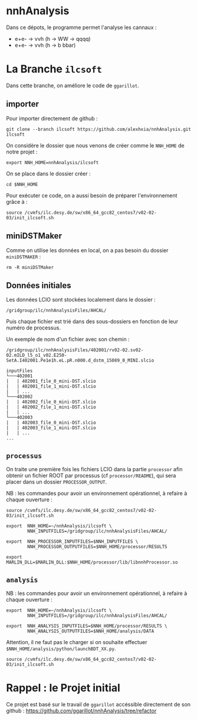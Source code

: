 # nnhAnalysis
Dans ce dépots, le programme permet l'analyse les cannaux :
- e+e- &rarr; &nu;&nu;h (h &rarr; WW &rarr; qqqq)
- e+e- &rarr; &nu;&nu;h (h &rarr; b bbar)

# La Branche `ilcsoft`
Dans cette branche, on améliore le code de `ggarillot`.

## importer 
Pour importer directement de github :
```
git clone --branch ilcsoft https://github.com/alexhxia/nnhAnalysis.git ilcsoft
```
On considère le dossier que nous venons de créer comme le `NNH_HOME` de notre projet :
```
export NNH_HOME=nnhAnalysis/ilcsoft
```
On se place dans le dossier créer :
```
cd $NNH_HOME
```
Pour exécuter ce code, on a aussi besoin de préparer l'environnement grâce à :
```
source /cvmfs/ilc.desy.de/sw/x86_64_gcc82_centos7/v02-02-03/init_ilcsoft.sh
```

## miniDSTMaker
Comme on utilise les données en local, on a pas besoin du dossier `miniDSTMAKER` :
```
rm -R miniDSTMaker
```

## Données initiales
Les données LCIO sont stockées localement dans le dossier :
```
/gridgroup/ilc/nnhAnalysisFiles/AHCAL/
```
Puis chaque fichier est trié dans des sous-dossiers en fonction de leur numéro de processus.

Un exemple de nom d'un fichier avec son chemin :
``` 
/gridgroup/ilc/nnhAnalysisFiles/402001/rv02-02.sv02-02.mILD_l5_o1_v02.E250-SetA.I402001.Pe1e1h.eL.pR.n000.d_dstm_15089_0_MINI.slcio 
```
```
inputFiles
└───402001
|   | 402001_file_0_mini-DST.slcio
|   | 402001_file_1_mini-DST.slcio
|   | ...
└───402002
|   | 402002_file_0_mini-DST.slcio
|   | 402002_file_1_mini-DST.slcio
|   | ...
└───402003
|   | 402003_file_0_mini-DST.slcio
|   | 402003_file_1_mini-DST.slcio
|   | ...
...
```

## `processus`
On traite une première fois les fichiers LCIO dans la partie `processor` afin obtenir un fichier ROOT par processus (cf `processor/README`), qui sera placer dans un dossier `PROCESSOR_OUTPUT`.

NB : les commandes pour avoir un environnement opérationnel, à refaire à chaque ouverture :
```
source /cvmfs/ilc.desy.de/sw/x86_64_gcc82_centos7/v02-02-03/init_ilcsoft.sh
```
```
export  NNH_HOME=~/nnhAnalysis/ilcsoft \
        NNH_INPUTFILES=/gridgroup/ilc/nnhAnalysisFiles/AHCAL/
```
```
export  NNH_PROCESSOR_INPUTFILES=$NNH_INPUTFILES \
        NNH_PROCESSOR_OUTPUTFILES=$NNH_HOME/processor/RESULTS
```
```
export MARLIN_DLL=$MARLIN_DLL:$NNH_HOME/processor/lib/libnnhProcessor.so
```

## `analysis`
NB : les commandes pour avoir un environnement opérationnel, à refaire à chaque ouverture :
```
export  NNH_HOME=~/nnhAnalysis/ilcsoft \
        NNH_INPUTFILES=/gridgroup/ilc/nnhAnalysisFiles/AHCAL/
```
```
export  NNH_ANALYSIS_INPUTFILES=$NNH_HOME/processor/RESULTS \
        NNH_ANALYSIS_OUTPUTFILES=$NNH_HOME/analysis/DATA 
```
Attention, il ne faut pas le charger si on souhaite effectuer `$NNH_HOME/analysis/python/launchBDT_XX.py`.
```
source /cvmfs/ilc.desy.de/sw/x86_64_gcc82_centos7/v02-02-03/init_ilcsoft.sh
```

# Rappel : le Projet initial
Ce projet est basé sur le travail de `ggarillot` accéssible directement de son github :
https://github.com/ggarillot/nnhAnalysis/tree/refactor
